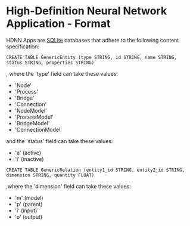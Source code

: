 # High-Definition Neural Network Application - Format #

HDNN Apps are [SQLite](https://www.sqlite.org/) databases that adhere to the following content specification:

```CREATE TABLE GenericEntity (type STRING, id STRING, name STRING, status STRING, properties STRING)```

, where the 'type' field can take these values: 
* 'Node'
* 'Process'
* 'Bridge'
* 'Connection'
* 'NodeModel'
* 'ProcessModel'
* 'BridgeModel'
* 'ConnectionModel'

and the 'status' field can take these values: 
* 'a' (active)
* 'i' (inactive)


```CREATE TABLE GenericRelation (entity1_id STRING, entity2_id STRING, dimension STRING, quantity FLOAT)```

,where the 'dimension' field can take these values:
* 'm' (model)
* 'p' (parent)
* 'i' (input)
* 'o' (output)
